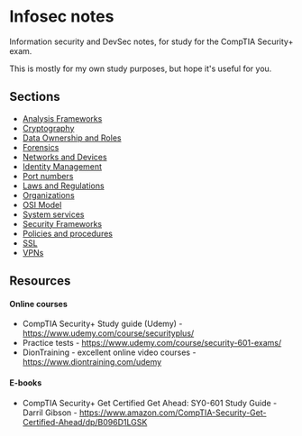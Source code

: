 # Infosec notes

Information security and DevSec notes, for study for the CompTIA Security+ exam.

This is mostly for my own study purposes, but hope it's useful for you.

## Sections

- [Analysis Frameworks](Analysis%20Frameworks.md)
- [Cryptography](Cryptography.md)
- [Data Ownership and Roles](Data%20Ownership%20and%20Roles.md)
- [Forensics](Forensics.md)
- [Networks and Devices](Networks%20and%20Devices.md)
- [Identity Management](Identity%20management.md)
- [Port numbers](Port%20numbers.md)
- [Laws and Regulations](Laws%20and%20Regulations.md)
- [Organizations](Organizations.md)
- [OSI Model](OSI%20Model.md)
- [System services](Services.md)
- [Security Frameworks](Security%20Frameworks.md)
- [Policies and procedures](Policies%20and%20procedures.md)
- [SSL](SSL.md)
- [VPNs](VPNs.md)


## Resources

#### Online courses
- CompTIA Security+ Study guide (Udemy) - https://www.udemy.com/course/securityplus/
- Practice tests - https://www.udemy.com/course/security-601-exams/
- DionTraining - excellent online video courses - https://www.diontraining.com/udemy

#### E-books
- CompTIA Security+ Get Certified Get Ahead: SY0-601 Study Guide - Darril Gibson - https://www.amazon.com/CompTIA-Security-Get-Certified-Ahead/dp/B096D1LGSK
